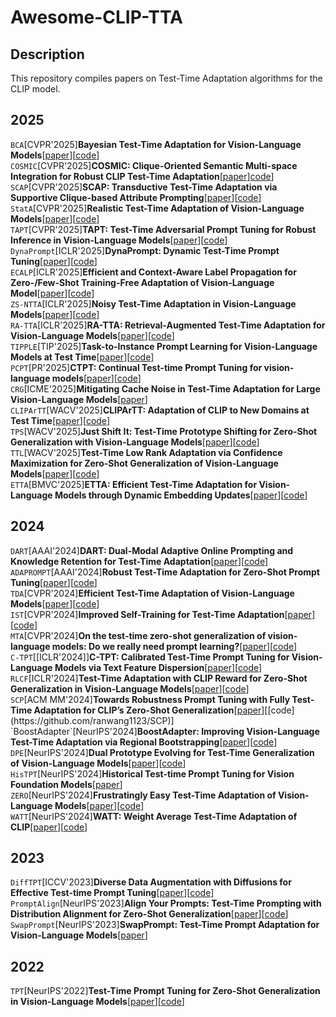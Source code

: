 # Awesome-CLIP-TTA
## Description
This repository compiles papers on Test-Time Adaptation algorithms for the CLIP model.
## 2025
`BCA`[CVPR'2025]**Bayesian Test-Time Adaptation for Vision-Language Models**[[paper](https://openaccess.thecvf.com/content/CVPR2025/papers/Zhou_Bayesian_Test-Time_Adaptation_for_Vision-Language_Models_CVPR_2025_paper.pdf)][[code](https://github.com/cuishuang99/BayesTTA)]    
`COSMIC`[CVPR'2025]**COSMIC: Clique-Oriented Semantic Multi-space Integration for Robust CLIP Test-Time Adaptation**[[paper](https://openaccess.thecvf.com/content/CVPR2025/papers/Huang_COSMIC_Clique-Oriented_Semantic_Multi-space_Integration_for_Robust_CLIP_Test-Time_Adaptation_CVPR_2025_paper.pdf)][code](https://github.com/hf618/COSMIC)]  
`SCAP`[CVPR'2025]**SCAP: Transductive Test-Time Adaptation via Supportive Clique-based Attribute Prompting**[[paper](https://openaccess.thecvf.com/content/CVPR2025/papers/Zhang_SCAP_Transductive_Test-Time_Adaptation_via_Supportive_Clique-based_Attribute_Prompting_CVPR_2025_paper.pdf)][[code](https://github.com/zhoujiahuan1991/CVPR2025-SCAP)]   
`StatA`[CVPR'2025]**Realistic Test-Time Adaptation of Vision-Language Models**[[paper](https://openaccess.thecvf.com/content/CVPR2025/papers/Zanella_Realistic_Test-Time_Adaptation_of_Vision-Language_Models_CVPR_2025_paper.pdf)][[code](https://github.com/MaxZanella/StatA)]    
`TAPT`[CVPR'2025]**TAPT: Test-Time Adversarial Prompt Tuning for Robust Inference in Vision-Language Models**[[paper](https://openaccess.thecvf.com/content/CVPR2025/papers/Wang_TAPT_Test-Time_Adversarial_Prompt_Tuning_for_Robust_Inference_in_Vision-Language_CVPR_2025_paper.pdf)][[code](https://github.com/xinwong/TAPT)]  
`DynaPrompt`[ICLR'2025]**DynaPrompt: Dynamic Test-Time Prompt Tuning**[[paper](https://openreview.net/pdf?id=EFZEdHB3Mp)][[code](https://github.com/zzzx1224/DynaPrompt)]   
`ECALP`[ICLR'2025]**Efficient and Context-Aware Label Propagation for Zero-/Few-Shot Training-Free Adaptation of Vision-Language Model**[[paper](https://openreview.net/pdf?id=D10yarGQNk)][[code](https://github.com/Yushu-Li/ECALP)]   
`ZS-NTTA`[ICLR'2025]**Noisy Test-Time Adaptation in Vision-Language Models**[[paper](https://openreview.net/pdf?id=iylpeTI0Ql)][[code](https://github.com/tmlr-group/ZS-NTTA)]   
`RA-TTA`[ICLR'2025]**RA-TTA: Retrieval-Augmented Test-Time Adaptation for Vision-Language Models**[[paper](https://openreview.net/pdf/86d3293ab2d788dc7a7a4cd22a101eba7e501237.pdf)][[code](https://github.com/kaist-dmlab/RA-TTA)]   
`TIPPLE`[TIP'2025]**Task-to-Instance Prompt Learning for Vision-Language Models at Test Time**[[paper](https://ieeexplore.ieee.org/stamp/stamp.jsp?tp=&arnumber=10925517)][[code](https://github.com/zhiheLu/TIPPLE)]  
`PCPT`[PR'2025]**CTPT: Continual Test-time Prompt Tuning for vision-language models**[[paper](https://www.sciencedirect.com/science/article/pii/S0031320324010513)][[code](https://github.com/fanwang826/PCPT)]   
`CRG`[ICME'2025]**Mitigating Cache Noise in Test-Time Adaptation for Large Vision-Language Models**[[paper](https://arxiv.org/pdf/2503.18334)]    
`CLIPArTT`[WACV'2025]**CLIPArTT: Adaptation of CLIP to New Domains at Test Time**[[paper](https://openaccess.thecvf.com/content/WACV2025/papers/Hakim_CLIPArTT_Adaptation_of_CLIP_to_New_Domains_at_Test_Time_WACV_2025_paper.pdf)][[code](https://github.com/dosowiechi/CLIPArTT)]   
`TPS`[WACV'2025]**Just Shift It: Test-Time Prototype Shifting for Zero-Shot Generalization with Vision-Language Models**[[paper](https://openaccess.thecvf.com/content/WACV2025/papers/Sui_Just_Shift_It_Test-Time_Prototype_Shifting_for_Zero-Shot_Generalization_with_WACV_2025_paper.pdf)][[code](https://github.com/elaine-sui/TPS)]   
`TTL`[WACV'2025]**Test-Time Low Rank Adaptation via Confidence Maximization for Zero-Shot Generalization of Vision-Language Models**[[paper](https://openaccess.thecvf.com/content/WACV2025/papers/Imam_Test-Time_Low_Rank_Adaptation_via_Confidence_Maximization_for_Zero-Shot_Generalization_WACV_2025_paper.pdf)][[code](https://github.com/Razaimam45/TTL-Test-Time-Low-Rank-Adaptation)]   
`ETTA`[BMVC'2025]**ETTA: Efficient Test-Time Adaptation for Vision-Language Models through Dynamic Embedding Updates**[[paper](https://arxiv.org/pdf/2508.05898)][[code](https://github.com/hamidreza-dastmalchi/ETTA)]
## 2024
`DART`[AAAI'2024]**DART: Dual-Modal Adaptive Online Prompting and Knowledge Retention for Test-Time Adaptation**[[paper](https://ojs.aaai.org/index.php/AAAI/article/view/29320)][[code](https://github.com/zhoujiahuan1991/AAAI2024-DART)]
`ADAPROMPT`[AAAI'2024]**Robust Test-Time Adaptation for Zero-Shot Prompt Tuning**[[paper](https://ojs.aaai.org/index.php/AAAI/article/view/29611)][[code](https://github.com/zhangdingchu/Adaprompt)]  
`TDA`[CVPR'2024]**Efficient Test-Time Adaptation of Vision-Language Models**[[paper](https://openaccess.thecvf.com/content/CVPR2024/papers/Karmanov_Efficient_Test-Time_Adaptation_of_Vision-Language_Models_CVPR_2024_paper.pdf)][[code](https://github.com/kdiAAA/TDA)]  
`IST`[CVPR'2024]**Improved Self-Training for Test-Time Adaptation**[[paper](https://openaccess.thecvf.com/content/CVPR2024/papers/Ma_Improved_Self-Training_for_Test-Time_Adaptation_CVPR_2024_paper.pdf)][[code](https://github.com/JingInAI/IST4TTA)]  
`MTA`[CVPR'2024]**On the test-time zero-shot generalization of vision-language models: Do we really need prompt learning?**[[paper](https://openaccess.thecvf.com/content/CVPR2024/papers/Zanella_On_the_Test-Time_Zero-Shot_Generalization_of_Vision-Language_Models_Do_We_CVPR_2024_paper.pdf)][[code](https://github.com/MaxZanella/MTA)]  
`C-TPT`[[ICLR'2024]]**C-TPT: Calibrated Test-Time Prompt Tuning for Vision-Language Models via Text Feature Dispersion**[[paper](https://openreview.net/pdf?id=jzzEHTBFOT)][[code](https://github.com/hee-suk-yoon/C-TPT)]  
`RLCF`[ICLR'2024]**Test-Time Adaptation with CLIP Reward for Zero-Shot Generalization in Vision-Language Models**[[paper](https://proceedings.iclr.cc/paper_files/paper/2024/file/0faa4bc5f522076947a030273629d4fe-Paper-Conference.pdf)][[code](https://github.com/mzhaoshuai/RLCF)]  
`SCP`[ACM MM'2024]**Towards Robustness Prompt Tuning with Fully Test-Time Adaptation for CLIP’s Zero-Shot Generalization**[[paper]([https://openreview.net/pdf?id=BVFAVis7ui](https://dl.acm.org/doi/pdf/10.1145/3664647.3681213))][[code](https://github.com/ranwang1123/SCP)]  
`BoostAdapter`[NeurIPS'2024]**BoostAdapter: Improving Vision-Language Test-Time Adaptation via Regional Bootstrapping**[[paper](https://proceedings.neurips.cc/paper_files/paper/2024/file/7d60bfd8458b67acbbaf18b892338d00-Paper-Conference.pdf)][[code](https://github.com/taolinzhang/BoostAdapter)]   
`DPE`[NeurIPS'2024]**Dual Prototype Evolving for Test-Time Generalization of Vision-Language Models**[[paper](https://proceedings.neurips.cc/paper_files/paper/2024/file/38b787fc530d0b31825827e2cc306656-Paper-Conference.pdf)][[code](https://github.com/zhangce01/dpe-clip)]   
`HisTPT`[NeurIPS'2024]**Historical Test-time Prompt Tuning for Vision Foundation Models**[[paper](https://proceedings.neurips.cc/paper_files/paper/2024/file/178ae4ba29022eb7bf509c2e27bc8ab8-Paper-Conference.pdf)]   
`ZERO`[NeurIPS'2024]**Frustratingly Easy Test-Time Adaptation of Vision-Language Models**[[paper](https://proceedings.neurips.cc/paper_files/paper/2024/file/e92cb6f981a2cacb2a710ecaa0d7b141-Paper-Conference.pdf)][[code](https://github.com/FarinaMatteo/zero)]  
`WATT`[NeurIPS'2024]**WATT: Weight Average Test-Time Adaptation of CLIP**[[paper](https://proceedings.neurips.cc/paper_files/paper/2024/file/55d16334943f8728073e17139e5baa3d-Paper-Conference.pdf)][[code](https://github.com/Mehrdad-Noori/WATT)]  
## 2023
`DiffTPT`[ICCV'2023]**Diverse Data Augmentation with Diffusions for Effective Test-time Prompt Tuning**[[paper](https://openaccess.thecvf.com/content/ICCV2023/papers/Feng_Diverse_Data_Augmentation_with_Diffusions_for_Effective_Test-time_Prompt_Tuning_ICCV_2023_paper.pdf)][[code](https://github.com/chunmeifeng/DiffTPT)]
`PromptAlign`[NeurIPS'2023]**Align Your Prompts: Test-Time Prompting with Distribution Alignment for Zero-Shot Generalization**[[paper](https://proceedings.neurips.cc/paper_files/paper/2023/file/fe8debfd5a36ada52e038c8b2078b2ce-Paper-Conference.pdf)][[code](https://github.com/jameelhassan/PromptAlign)]   
`SwapPrompt`[NeurIPS'2023]**SwapPrompt: Test-Time Prompt Adaptation for Vision-Language Models**[[paper](https://proceedings.neurips.cc/paper_files/paper/2023/file/cdd0640218a27e9e2c0e52e324e25db0-Paper-Conference.pdf)]
## 2022
`TPT`[NeurIPS'2022]**Test-Time Prompt Tuning for Zero-Shot Generalization in Vision-Language Models**[[paper](https://openreview.net/pdf?id=e8PVEkSa4Fq)][[code](https://github.com/azshue/TPT)]
